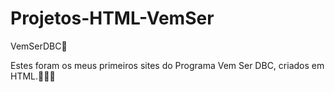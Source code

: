 # Projetos-HTML-VemSer
VemSerDBC🚀

Estes foram os meus primeiros sites do Programa Vem Ser DBC, criados em HTML.👩🏻‍💻
